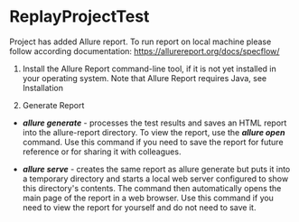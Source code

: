 # ReplayProjectTest
Project has added Allure report.
To run report on local machine please follow according documentation: https://allurereport.org/docs/specflow/ 

1. Install the Allure Report command-line tool, if it is not yet installed in your operating system. Note that Allure Report requires Java, see Installation

2. Generate Report
 - _**allure generate**_  - processes the test results and saves an HTML report into the allure-report directory. To view the report, use the _**allure open**_ command.
   Use this command if you need to save the report for future reference or for sharing it with colleagues.

 - _**allure serve**_ - creates the same report as allure generate but puts it into a temporary directory and starts a local web server configured to show this directory's contents. The command then automatically 
  opens the  main page of the report in a web browser.
  Use this command if you need to view the report for yourself and do not need to save it.
